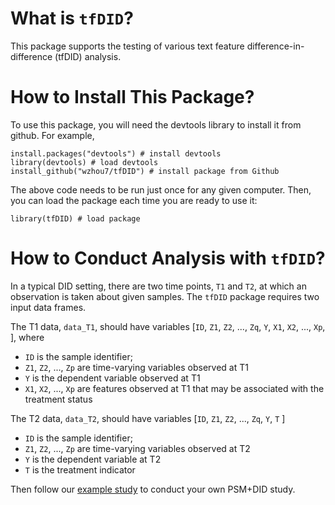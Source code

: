 # What is `tfDID`?

This package supports the testing of various text feature difference-in-difference (tfDID) analysis. 

# How to Install This Package?

To use this package, you will need the devtools library to install it from github. For example,

```
install.packages("devtools") # install devtools
library(devtools) # load devtools
install_github("wzhou7/tfDID") # install package from Github
```

The above code needs to be run just once for any given computer. Then, you can load the package each time you are ready to use it:

```
library(tfDID) # load package
```

# How to Conduct Analysis with `tfDID`?

In a typical DID setting, there are two time points, `T1` and `T2`, at which an observation is taken about given samples.
The `tfDID` package requires two input data frames.  

The T1 data, `data_T1`, should have variables \[`ID`, `Z1`, `Z2`, ..., `Zq`, `Y`, `X1`, `X2`, ..., `Xp`, \], where 
* `ID` is the sample identifier;
* `Z1`, `Z2`, ..., `Zp` are time-varying variables observed at T1
* `Y` is the dependent variable observed at T1
* `X1`, `X2`, ..., `Xp` are features observed at T1 that may be associated with the treatment status

The T2 data, `data_T2`, should have variables \[`ID`, `Z1`, `Z2`, ..., `Zq`, `Y`, `T` \]
* `ID` is the sample identifier;
* `Z1`, `Z2`, ..., `Zp` are time-varying variables observed at T2
* `Y` is the dependent variable at T2
* `T` is the treatment indicator

Then follow our [example study](test_update/overview.md) to conduct your own PSM+DID study. 

